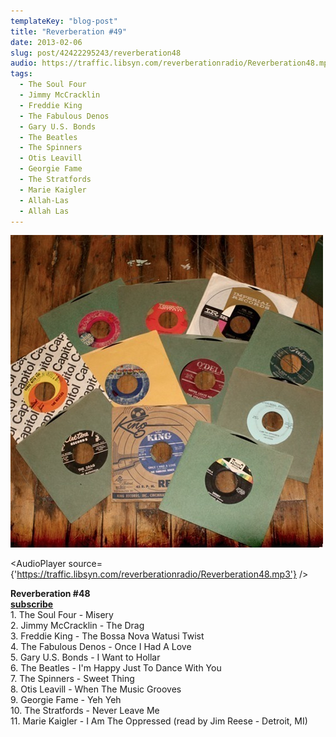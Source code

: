 ```yaml
---
templateKey: "blog-post"
title: "Reverberation #49"
date: 2013-02-06
slug: post/42422295243/reverberation48
audio: https://traffic.libsyn.com/reverberationradio/Reverberation48.mp3
tags:
  - The Soul Four
  - Jimmy McCracklin
  - Freddie King
  - The Fabulous Denos
  - Gary U.S. Bonds
  - The Beatles
  - The Spinners
  - Otis Leavill
  - Georgie Fame
  - The Stratfords
  - Marie Kaigler
  - Allah-Las
  - Allah Las
---
```


![Reverberation #49](../images/16ac1ca42d7eb59b831e2325b61da1037487311269a5b3838187f76ba0d8ed02.jpg)

<AudioPlayer source={'https://traffic.libsyn.com/reverberationradio/Reverberation48.mp3'} />

<p><strong>Reverberation #48<br /><strong><strong><strong><strong><a href="https://itunes.apple.com/us/podcast/reverberation-radio/id520739212?ign-mpt=uo%3D4" title="subscribe" target="_blank">subscribe</a></strong></strong></strong></strong></strong><br />1. The Soul Four - Misery<br />2. Jimmy McCracklin - The Drag<br />3. Freddie King - The Bossa Nova Watusi Twist<br />4. The Fabulous Denos - Once I Had A Love<br />5. Gary U.S. Bonds - I Want to Hollar<br />6. The Beatles - I'm Happy Just To Dance With You<br />7. The Spinners - Sweet Thing<br />8. Otis Leavill - When The Music Grooves<br />9. Georgie Fame - Yeh Yeh<br />10. The Stratfords - Never Leave Me<br />11. Marie Kaigler - I Am The Oppressed (read by Jim Reese - Detroit, MI)<strong><br /></strong></p>

